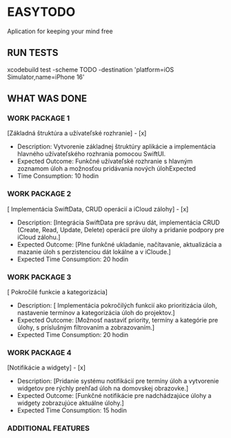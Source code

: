 # EASYTODO
Aplication for keeping your mind free
## RUN TESTS

xcodebuild test -scheme TODO -destination 'platform=iOS Simulator,name=iPhone 16'

## WHAT WAS DONE

### WORK PACKAGE 1
[Základná štruktúra a užívateľské rozhranie] - [x]
-	Description: Vytvorenie základnej štruktúry aplikácie a implementácia hlavného užívateľského rozhrania pomocou SwiftUI.
-	Expected Outcome: Funkčné užívateľské rozhranie s hlavným zoznamom úloh a možnosťou pridávania nových úlohExpected 
-	Time Consumption: 10 hodin

### WORK PACKAGE 2
[ Implementácia SwiftData, CRUD operácií a iCloud zálohy] - [x]
-	Description: [Integrácia SwiftData pre správu dát, implementácia CRUD (Create, Read, Update, Delete) operácií pre úlohy a pridanie podpory pre iCloud zálohu.] 
-	Expected Outcome: [Plne funkčné ukladanie, načítavanie, aktualizácia a mazanie úloh s perzistenciou dát lokálne a v iCloude.]
-	Expected Time Consumption: 20 hodin 

### WORK PACKAGE 3
[ Pokročilé funkcie a kategorizácia]
-	Description: [ Implementácia pokročilých funkcií ako prioritizácia úloh, nastavenie termínov a kategorizácia úloh do projektov.] 
-	Expected Outcome: [Možnosť nastaviť priority, termíny a kategórie pre úlohy, s príslušným filtrovaním a zobrazovaním.]
-	Expected Time Consumption: 20 hodin
### WORK PACKAGE 4
[Notifikácie a widgety] - [x]
-	Description: [Pridanie systému notifikácií pre termíny úloh a vytvorenie widgetov pre rýchly prehľad úloh na domovskej obrazovke.] 
-	Expected Outcome: [Funkčné notifikácie pre nadchádzajúce úlohy a widgety zobrazujúce aktuálne úlohy.]
-	Expected Time Consumption: 15 hodin

### ADDITIONAL FEATURES

